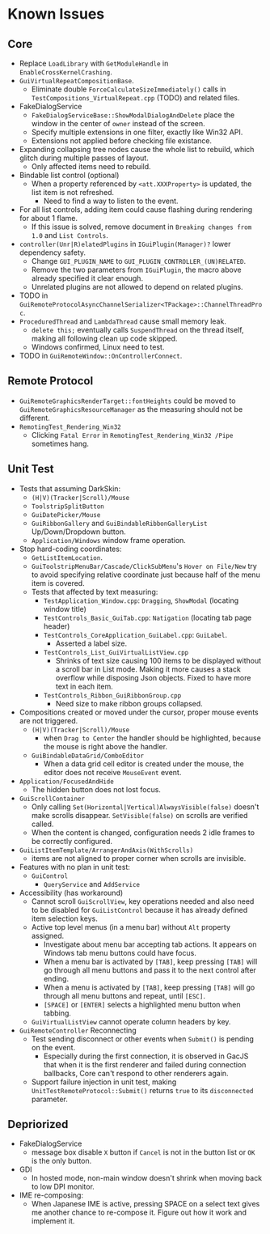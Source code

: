 # Known Issues

## Core

- Replace `LoadLibrary` with `GetModuleHandle` in `EnableCrossKernelCrashing`.
- `GuiVirtualRepeatCompositionBase`.
  - Eliminate double `ForceCalculateSizeImmediately()` calls in `TestCompositions_VirtualRepeat.cpp` (TODO) and related files.
- FakeDialogService
  - `FakeDialogServiceBase::ShowModalDialogAndDelete` place the window in the center of `owner` instead of the screen.
  - Specify multiple extensions in one filter, exactly like Win32 API.
  - Extensions not applied before checking file existance.
- Expanding collapsing tree nodes cause the whole list to rebuild, which glitch during multiple passes of layout.
  - Only affected items need to rebuild.
- Bindable list control (optional)
  - When a property referenced by `<att.XXXProperty>` is updated, the list item is not refreshed.
    - Need to find a way to listen to the event.
- For all list controls, adding item could cause flashing during rendering for about 1 flame.
  - If this issue is solved, remove document in `Breaking changes from 1.0` and `List Controls`.
- `controller(Unr|R)elatedPlugins` in `IGuiPlugin(Manager)?` lower dependency safety.
  - Change `GUI_PLUGIN_NAME` to `GUI_PLUGIN_CONTROLLER_(UN)RELATED`.
  - Remove the two parameters from `IGuiPlugin`, the macro above already specified it clear enough.
  - Unrelated plugins are not allowed to depend on related plugins.
- TODO in `GuiRemoteProtocolAsyncChannelSerializer<TPackage>::ChannelThreadProc`.
- `ProceduredThread` and `LambdaThread` cause small memory leak.
  - `delete this;` eventually calls `SuspendThread` on the thread itself, making all following clean up code skipped.
  - Windows confirmed, Linux need to test.
- TODO in `GuiRemoteWindow::OnControllerConnect`.

## Remote Protocol
- `GuiRemoteGraphicsRenderTarget::fontHeights` could be moved to `GuiRemoteGraphicsResourceManager` as the measuring should not be different.
- `RemotingTest_Rendering_Win32`
  - Clicking `Fatal Error` in `RemotingTest_Rendering_Win32 /Pipe` sometimes hang.

## Unit Test

- Tests that assuming DarkSkin:
  - `(H|V)(Tracker|Scroll)/Mouse`
  - `ToolstripSplitButton`
  - `GuiDatePicker/Mouse`
  - `GuiRibbonGallery` and `GuiBindableRibbonGalleryList` Up/Down/Dropdown button.
  - `Application/Windows` window frame operation.
- Stop hard-coding coordinates:
  - `GetListItemLocation`.
  - `GuiToolstripMenuBar/Cascade/ClickSubMenu`'s `Hover on File/New` try to avoid specifying relative coordinate just because half of the menu item is covered.
  - Tests that affected by text measuring:
    - `TestApplication_Window.cpp`: `Dragging`, `ShowModal` (locating window title)
    - `TestControls_Basic_GuiTab.cpp`: `Natigation` (locating tab page header)
    - `TestControls_CoreApplication_GuiLabel.cpp`: `GuiLabel`.
      - Asserted a label size.
    - `TestControls_List_GuiVirtualListView.cpp`
      - Shrinks of text size causing 100 items to be displayed without a scroll bar in List mode. Making it more causes a stack overflow while disposing Json objects. Fixed to have more text in each item.
    - `TestControls_Ribbon_GuiRibbonGroup.cpp`
      - Need size to make ribbon groups collapsed.
- Compositions created or moved under the cursor, proper mouse events are not triggered.
  - `(H|V)(Tracker|Scroll)/Mouse`
    - when `Drag to Center` the handler should be highlighted, because the mouse is right above the handler.
  - `GuiBindableDataGrid/ComboEditor`
    - When a data grid cell editor is created under the mouse, the editor does not receive `MouseEvent` event.
- `Application/FocusedAndHide`
  - The hidden button does not lost focus.
- `GuiScrollContainer`
  - Only calling `Set(Horizontal|Vertical)AlwaysVisible(false)` doesn't make scrolls disappear. `SetVisible(false)` on scrolls are verified called.
  - When the content is changed, configuration needs 2 idle frames to be correctly configured.
- `GuiListItemTemplate/ArrangerAndAxis(WithScrolls)`
  - items are not aligned to proper corner when scrolls are invisible.
- Features with no plan in unit test:
  - `GuiControl`
    - `QueryService` and `AddService`
- Accessibility (has workaround)
  - Cannot scroll `GuiScrollView`, key operations needed and also need to be disabled for `GuiListControl` because it has already defined item selection keys.
  - Active top level menus (in a menu bar) without `Alt` property assigned.
    - Investigate about menu bar accepting tab actions. It appears on Windows tab menu buttons could have focus.
    - When a menu bar is activated by `[TAB]`, keep pressing `[TAB]` will go through all menu buttons and pass it to the next control after ending.
    - When a menu is activated by `[TAB]`, keep pressing `[TAB]` will go through all menu buttons and repeat, until `[ESC]`.
    - `[SPACE]` or `[ENTER]` selects a highlighted menu button when tabbing.
  - `GuiVirtualListView` cannot operate column headers by key.
- `GuiRemoteController` Reconnecting
  - Test sending disconnect or other events when `Submit()` is pending on the event.
    - Especially during the first connection, it is observed in GacJS that when it is the first renderer and failed during connection ballbacks, Core can't respond to other renderers again.
  - Support failure injection in unit test, making `UnitTestRemoteProtocol::Submit()` returns `true` to its `disconnected` parameter.

## Depriorized

- FakeDialogService
  - message box disable `X` button if `Cancel` is not in the button list or `OK` is the only button.
- GDI
  - In hosted mode, non-main window doesn't shrink when moving back to low DPI monitor.
- IME re-composing:
  - When Japanese IME is active, pressing SPACE on a select text gives me another chance to re-compose it. Figure out how it work and implement it.
